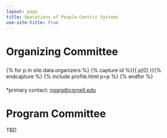```yaml
---
layout: page
title: Operations of People-Centric Systems
use-site-title: true
---
```


# Organizing Committee

<!-- # Organizing Committee -->

<!-- prettier-ignore -->
<div class="container" style="margin-top: 25px;margin-bottom: 20px;">
  <div class="row">
    {% for p in site.data.organizers %}
    {% capture id %}{{ p[0] }}{% endcapture %}
    {% include profile.html p=p %}
    {% endfor %}
  </div>
</div>

\*primary contact: ngarg@cornell.edu

# Program Committee

TBD
